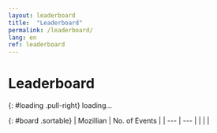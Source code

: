 ```yaml
---
layout: leaderboard
title:  "Leaderboard"
permalink: /leaderboard/
lang: en
ref: leaderboard
---
```


# Leaderboard

{: #loading .pull-right}
<span class="glyphicon glyphicon-refresh" aria-hidden="true"></span> loading...

{: #board .sortable}
| Mozillian  | No. of Events |
| --- | --- |
|  |  |

